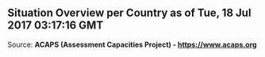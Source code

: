 ## Situation Overview per Country as of Tue, 18 Jul 2017 03:17:16 GMT

Source: **ACAPS (Assessment Capacities Project) - https://www.acaps.org**